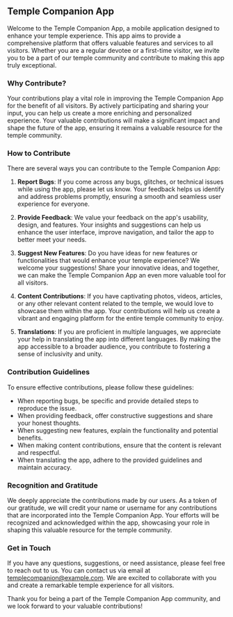 ## Temple Companion App

Welcome to the Temple Companion App, a mobile application designed to enhance your temple experience. This app aims to provide a comprehensive platform that offers valuable features and services to all visitors. Whether you are a regular devotee or a first-time visitor, we invite you to be a part of our temple community and contribute to making this app truly exceptional.

### Why Contribute?

Your contributions play a vital role in improving the Temple Companion App for the benefit of all visitors. By actively participating and sharing your input, you can help us create a more enriching and personalized experience. Your valuable contributions will make a significant impact and shape the future of the app, ensuring it remains a valuable resource for the temple community.

### How to Contribute

There are several ways you can contribute to the Temple Companion App:

1. **Report Bugs**: If you come across any bugs, glitches, or technical issues while using the app, please let us know. Your feedback helps us identify and address problems promptly, ensuring a smooth and seamless user experience for everyone.

2. **Provide Feedback**: We value your feedback on the app's usability, design, and features. Your insights and suggestions can help us enhance the user interface, improve navigation, and tailor the app to better meet your needs.

3. **Suggest New Features**: Do you have ideas for new features or functionalities that would enhance your temple experience? We welcome your suggestions! Share your innovative ideas, and together, we can make the Temple Companion App an even more valuable tool for all visitors.

4. **Content Contributions**: If you have captivating photos, videos, articles, or any other relevant content related to the temple, we would love to showcase them within the app. Your contributions will help us create a vibrant and engaging platform for the entire temple community to enjoy.

5. **Translations**: If you are proficient in multiple languages, we appreciate your help in translating the app into different languages. By making the app accessible to a broader audience, you contribute to fostering a sense of inclusivity and unity.

### Contribution Guidelines

To ensure effective contributions, please follow these guidelines:

- When reporting bugs, be specific and provide detailed steps to reproduce the issue.
- When providing feedback, offer constructive suggestions and share your honest thoughts.
- When suggesting new features, explain the functionality and potential benefits.
- When making content contributions, ensure that the content is relevant and respectful.
- When translating the app, adhere to the provided guidelines and maintain accuracy.

### Recognition and Gratitude

We deeply appreciate the contributions made by our users. As a token of our gratitude, we will credit your name or username for any contributions that are incorporated into the Temple Companion App. Your efforts will be recognized and acknowledged within the app, showcasing your role in shaping this valuable resource for the temple community.

### Get in Touch

If you have any questions, suggestions, or need assistance, please feel free to reach out to us. You can contact us via email at templecompanion@example.com. We are excited to collaborate with you and create a remarkable temple experience for all visitors.

Thank you for being a part of the Temple Companion App community, and we look forward to your valuable contributions!
